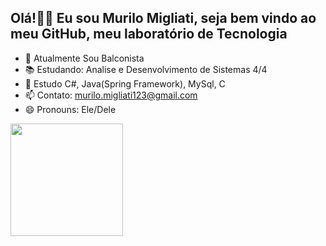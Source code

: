 ## Olá!👋👋 Eu sou Murilo Migliati, seja bem vindo ao meu GitHub, meu laboratório de Tecnologia 
- 🔭 Atualmente Sou Balconista
- 📚 Estudando: Analise e Desenvolvimento de Sistemas 4/4
- 📘 Estudo C#, Java(Spring Framework), MySql, C
- 📫 Contato: murilo.migliati123@gmail.com
- 😄 Pronouns: Ele/Dele

<div>
  <a href="https://github.com/Murilo-Migliati">
  <img height="180cm" src="https://github-readme-stats.vercel.app/api?username=Murilo-Migliati&show_icons=true&theme=tokyonight"/>
  
</div>



